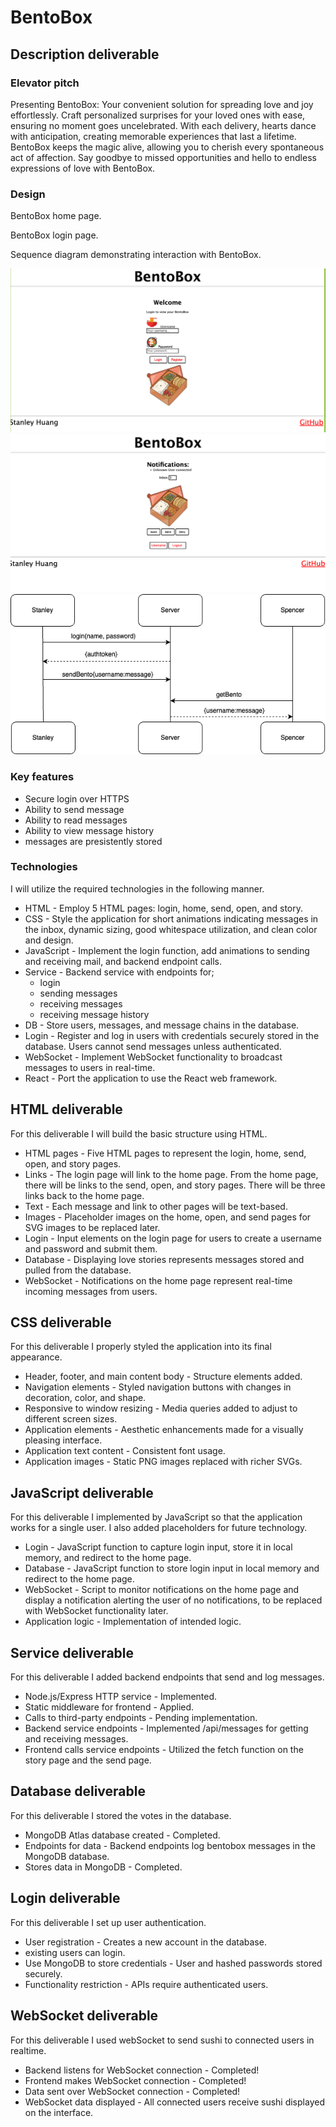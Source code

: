 # BentoBox

## Description deliverable

### Elevator pitch

Presenting BentoBox: Your convenient solution for spreading love and joy effortlessly. Craft personalized surprises for your loved ones with ease, ensuring no moment goes uncelebrated. With each delivery, hearts dance with anticipation, creating memorable experiences that last a lifetime. BentoBox keeps the magic alive, allowing you to cherish every spontaneous act of affection. Say goodbye to missed opportunities and hello to endless expressions of love with BentoBox.

### Design

BentoBox home page.

BentoBox login page.

Sequence diagram demonstrating interaction with BentoBox.

![Screenshot of the BentoBox login page](https://github.com/spencercheng/lover/blob/main/bentoBoxLoginPage.png) 
![Screenshot of the BentoBox home page](https://github.com/spencercheng/lover/blob/main/bentoBoxHomePage.png)
![Image of sequence diagram](https://github.com/spencercheng/lover/blob/main/bentpBoxSequenceDiagram.png)

### Key features
- Secure login over HTTPS
- Ability to send message
- Ability to read messages
- Ability to view message history
- messages are presistently stored

### Technologies

I will utilize the required technologies in the following manner.

- HTML - Employ 5 HTML pages: login, home, send, open, and story.
- CSS - Style the application for short animations indicating messages in the inbox, dynamic sizing, good whitespace utilization, and clean color and design.
- JavaScript - Implement the login function, add animations to sending and receiving mail, and backend endpoint calls.
- Service - Backend service with endpoints for;
    - login
    - sending messages
    - receiving messages
    - receiving message history
- DB - Store users, messages, and message chains in the database.
- Login - Register and log in users with credentials securely stored in the database. Users cannot send messages unless authenticated.
- WebSocket - Implement WebSocket functionality to broadcast messages to users in real-time.
- React - Port the application to use the React web framework.

 ## HTML deliverable

For this deliverable I will build the basic structure using HTML.

- HTML pages - Five HTML pages to represent the login, home, send, open, and story pages.
- Links - The login page will link to the home page. From the home page, there will be links to the send, open, and story pages. There will  be three links back to the home page.
- Text - Each message and link to other pages will be text-based.
- Images - Placeholder images on the home, open, and send pages for SVG images to be replaced later.
- Login - Input elements on the login page for users to create a username and password and submit them.
- Database - Displaying love stories represents messages stored and pulled from the database.
- WebSocket - Notifications on the home page represent real-time incoming messages from users.

## CSS deliverable

For this deliverable I properly styled the application into its final appearance.

- Header, footer, and main content body - Structure elements added.
- Navigation elements - Styled navigation buttons with changes in decoration, color, and shape.
- Responsive to window resizing - Media queries added to adjust to different screen sizes.
- Application elements - Aesthetic enhancements made for a visually pleasing interface.
- Application text content - Consistent font usage.
- Application images - Static PNG images replaced with richer SVGs.

## JavaScript deliverable

For this deliverable I implemented by JavaScript so that the application works for a single user. I also added placeholders for future technology.

- Login - JavaScript function to capture login input, store it in local memory, and redirect to the home page.
- Database - JavaScript function to store login input in local memory and redirect to the home page.
- WebSocket - Script to monitor notifications on the home page and display a notification alerting the user of no notifications, to be replaced with WebSocket functionality later.
- Application logic - Implementation of intended logic.

## Service deliverable

For this deliverable I added backend endpoints that send and log messages.

- Node.js/Express HTTP service - Implemented.
- Static middleware for frontend - Applied.
- Calls to third-party endpoints - Pending implementation.
- Backend service endpoints - Implemented /api/messages for getting and receiving messages.
- Frontend calls service endpoints - Utilized the fetch function on the story page and the send page.

## Database deliverable

For this deliverable I stored the votes in the database.

- MongoDB Atlas database created - Completed.
- Endpoints for data - Backend endpoints log bentobox messages in the MongoDB database.
- Stores data in MongoDB - Completed.

## Login deliverable

For this deliverable I set up user authentication.

- User registration - Creates a new account in the database.
- existing users can login.
- Use MongoDB to store credentials - User and hashed passwords stored securely.
- Functionality restriction - APIs require authenticated users.

## WebSocket deliverable

For this deliverable I used webSocket to send sushi to connected users in realtime.

- Backend listens for WebSocket connection - Completed!
- Frontend makes WebSocket connection - Completed!
- Data sent over WebSocket connection - Completed!
- WebSocket data displayed - All connected users receive sushi displayed on the interface.
